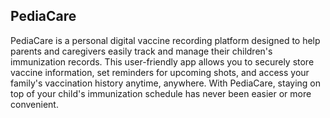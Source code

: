 ## PediaCare

PediaCare is a personal digital vaccine recording platform designed to help parents and caregivers easily track and manage their children's immunization records. This user-friendly app allows you to securely store vaccine information, set reminders for upcoming shots, and access your family's vaccination history anytime, anywhere. With PediaCare, staying on top of your child's immunization schedule has never been easier or more convenient.
